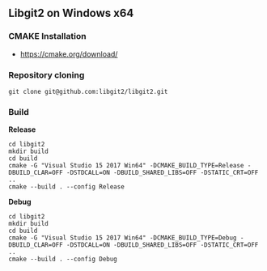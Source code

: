 ## Libgit2 on Windows x64

### CMAKE Installation

* https://cmake.org/download/

### Repository cloning

```
git clone git@github.com:libgit2/libgit2.git
```

### Build

**Release**

```
cd libgit2
mkdir build
cd build
cmake -G "Visual Studio 15 2017 Win64" -DCMAKE_BUILD_TYPE=Release -DBUILD_CLAR=OFF -DSTDCALL=ON -DBUILD_SHARED_LIBS=OFF -DSTATIC_CRT=OFF ..
cmake --build . --config Release
```

**Debug**

```
cd libgit2
mkdir build
cd build
cmake -G "Visual Studio 15 2017 Win64" -DCMAKE_BUILD_TYPE=Debug -DBUILD_CLAR=OFF -DSTDCALL=ON -DBUILD_SHARED_LIBS=OFF -DSTATIC_CRT=OFF ..
cmake --build . --config Debug
```
